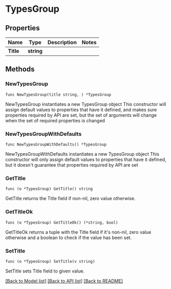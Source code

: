 # TypesGroup

## Properties

Name | Type | Description | Notes
------------ | ------------- | ------------- | -------------
**Title** | **string** |  | 

## Methods

### NewTypesGroup

`func NewTypesGroup(title string, ) *TypesGroup`

NewTypesGroup instantiates a new TypesGroup object
This constructor will assign default values to properties that have it defined,
and makes sure properties required by API are set, but the set of arguments
will change when the set of required properties is changed

### NewTypesGroupWithDefaults

`func NewTypesGroupWithDefaults() *TypesGroup`

NewTypesGroupWithDefaults instantiates a new TypesGroup object
This constructor will only assign default values to properties that have it defined,
but it doesn't guarantee that properties required by API are set

### GetTitle

`func (o *TypesGroup) GetTitle() string`

GetTitle returns the Title field if non-nil, zero value otherwise.

### GetTitleOk

`func (o *TypesGroup) GetTitleOk() (*string, bool)`

GetTitleOk returns a tuple with the Title field if it's non-nil, zero value otherwise
and a boolean to check if the value has been set.

### SetTitle

`func (o *TypesGroup) SetTitle(v string)`

SetTitle sets Title field to given value.



[[Back to Model list]](../README.md#documentation-for-models) [[Back to API list]](../README.md#documentation-for-api-endpoints) [[Back to README]](../README.md)


